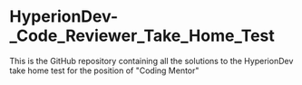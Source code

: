 # HyperionDev-_Code_Reviewer_Take_Home_Test
This is the GitHub repository containing all the solutions to the HyperionDev take home test for the position of "Coding Mentor"
